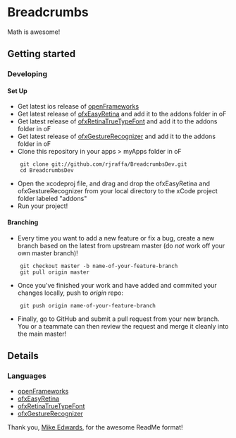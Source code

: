 # Breadcrumbs
Math is awesome!

## Getting started

### Developing

#### Set Up
- Get latest ios release of [openFrameworks](http://www.openframeworks.cc/download/)
- Get latest release of [ofxEasyRetina](https://github.com/armadillu/ofxEasyRetina) and add it to the addons folder in oF
- Get latest release of [ofxRetinaTrueTypeFont](https://github.com/armadillu/ofxRetinaTrueTypeFont) and add it to the addons folder in oF
- Get latest release of [ofxGestureRecognizer](https://github.com/rjraffa/ofxGestureRecognizer) and add it to the addons folder in oF
- Clone this repository in your apps > myApps folder in oF

```
    git clone git://github.com/rjraffa/BreadcrumbsDev.git
    cd BreadcrumbsDev
```

- Open the xcodeproj file, and drag and drop the ofxEasyRetina and ofxGestureRecognizer from your local directory to the xCode project folder labeled "addons"
- Run your project!

#### Branching
- Every time you want to add a new feature or fix a bug, create a new branch based on the latest from upstream master (do *not* work off your own master branch)!

```
	git checkout master -b name-of-your-feature-branch
    git pull origin master
```

- Once you've finished your work and have added and commited your changes locally, push to *origin* repo:

```
    git push origin name-of-your-feature-branch
```

- Finally, go to GitHub and submit a pull request from your new branch.  You or a teammate can then review the request and merge it cleanly into the main master!



## Details

### Languages

- [openFrameworks](http://www.openframeworks.cc/)
- [ofxEasyRetina](https://github.com/armadillu/ofxEasyRetina)
- [ofxRetinaTrueTypeFont](https://github.com/armadillu/ofxRetinaTrueTypeFont)
- [ofxGestureRecognizer](https://github.com/rjraffa/ofxGestureRecognizer)

Thank you, [Mike Edwards](https://github.com/mikeedwards), for the awesome ReadMe format!